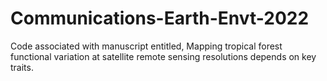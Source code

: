 # Communications-Earth-Envt-2022
Code associated with manuscript entitled, Mapping tropical forest functional variation at satellite remote sensing resolutions depends on key traits. 
